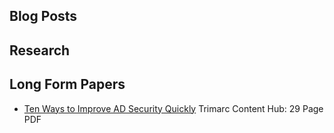 ## Blog Posts


## Research



## Long Form Papers
- [Ten Ways to Improve AD Security Quickly](https://www.hub.trimarcsecurity.com/post/ten-ways-to-improve-ad-security-quickly) Trimarc Content Hub: 29 Page PDF

